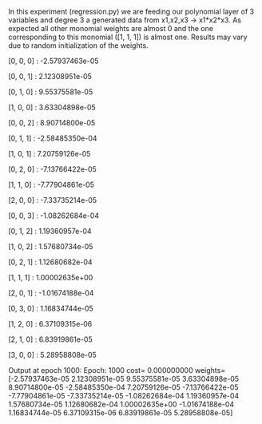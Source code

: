 In this experiment (regression.py) we are feeding our polynomial layer of 3 variables and degree 3 a generated data from x1,x2,x3 -> x1\*x2\*x3. As expected all other monomial weights are almost 0 and the one corresponding to this monomial ([1, 1, 1]) is almost one. Results may vary due to random initialization of the weights.



[0, 0, 0] : -2.57937463e-05

[0, 0, 1] : 2.12308951e-05

[0, 1, 0] : 9.55375581e-05

[1, 0, 0] : 3.63304898e-05

[0, 0, 2] : 8.90714800e-05

[0, 1, 1] : -2.58485350e-04

[1, 0, 1] : 7.20759126e-05

[0, 2, 0] : -7.13766422e-05

[1, 1, 0] : -7.77904861e-05

[2, 0, 0] : -7.33735214e-05

[0, 0, 3] : -1.08262684e-04

[0, 1, 2] : 1.19360957e-04

[1, 0, 2] : 1.57680734e-05

[0, 2, 1] : 1.12680682e-04

[1, 1, 1] : 1.00002635e+00

[2, 0, 1] : -1.01674188e-04

[0, 3, 0] : 1.16834744e-05

[1, 2, 0] : 6.37109315e-06

[2, 1, 0] : 6.83919861e-05

[3, 0, 0] : 5.28958808e-05

Output at epoch 1000:
Epoch: 1000 cost= 0.000000000 weights=  [-2.57937463e-05  2.12308951e-05  9.55375581e-05  3.63304898e-05
  8.90714800e-05 -2.58485350e-04  7.20759126e-05 -7.13766422e-05
 -7.77904861e-05 -7.33735214e-05 -1.08262684e-04  1.19360957e-04
  1.57680734e-05  1.12680682e-04  1.00002635e+00 -1.01674188e-04
  1.16834744e-05  6.37109315e-06  6.83919861e-05  5.28958808e-05]
